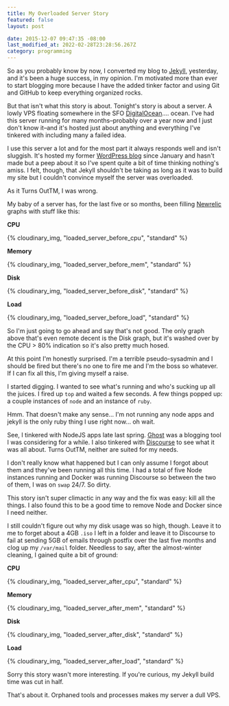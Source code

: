 ```yaml
---
title: My Overloaded Server Story
featured: false
layout: post

date: 2015-12-07 09:47:35 -08:00
last_modified_at: 2022-02-28T23:28:56.267Z
category: programming
---
```


So as you probably know by now, I converted my blog to [Jekyll](http://jekyllrb.org/), yesterday, and it's been a huge success, in my opinion. I'm motivated more than ever to start blogging more because I have the added tinker factor and using Git and GitHub to keep everything organized rocks.

But that isn't what this story is about. Tonight's story is about a server. A lowly VPS floating somewhere in the SFO [DigitalOcean](http://digitalocean.com/)…. ocean. I've had this server running for many months–probably over a year now and I just don't know it–and it's hosted just about anything and everything I've tinkered with including many a failed idea.

I use this server a lot and for the most part it always responds well and isn't sluggish. It's hosted my former [WordPress blog](https://johnathan.org/) since January and hasn't made but a peep about it so I've spent quite a bit of time thinking nothing's amiss. I felt, though, that Jekyll shouldn't be taking as long as it was to build my site but I couldn't convince myself the server was overloaded.

As it Turns OutTM, I was wrong.

My baby of a server has, for the last five or so months, been filling [Newrelic](http://newrelic.com/) graphs with stuff like this:

**CPU**

{% cloudinary_img, "loaded_server_before_cpu", "standard" %}

**Memory**

{% cloudinary_img, "loaded_server_before_mem", "standard" %}

**Disk**

{% cloudinary_img, "loaded_server_before_disk", "standard" %}

**Load**

{% cloudinary_img, "loaded_server_before_load", "standard" %}

So I'm just going to go ahead and say that's not good. The only graph above that's even remote decent is the Disk graph, but it's washed over by the CPU > 80% indication so it's also pretty much hosed.

At this point I'm honestly surprised. I'm a terrible pseudo-sysadmin and I should be fired but there's no one to fire me and I'm the boss so whatever. If I can fix all this, I'm giving myself a raise.

I started digging. I wanted to see what's running and who's sucking up all the juices. I fired up `top` and waited a few seconds. A few things popped up: a couple instances of `node` and an instance of `ruby`.

Hmm. That doesn't make any sense… I'm not running any node apps and jekyll is the only ruby thing I use right now… oh wait.

See, I tinkered with NodeJS apps late last spring. [Ghost](http://ghost.org/) was a blogging tool I was considering for a while. I also tinkered with [Discourse](http://discourse.org/) to see what it was all about. Turns OutTM, neither are suited for my needs.

I don't really know what happened but I can only assume I forgot about them and they've been running all this time. I had a total of five Node instances running and Docker was running Discourse so between the two of them, I was on `swap` 24/7. So dirty.

This story isn't super climactic in any way and the fix was easy: kill all the things. I also found this to be a good time to remove Node and Docker since I need neither.

I still couldn't figure out why my disk usage was so high, though. Leave it to me to forget about a 4GB `.iso` I left in a folder and leave it to Discourse to fail at sending 5GB of emails through postfix over the last five months and clog up my `/var/mail` folder. Needless to say, after the almost-winter cleaning, I gained quite a bit of ground:

**CPU**

{% cloudinary_img, "loaded_server_after_cpu", "standard" %}

**Memory**

{% cloudinary_img, "loaded_server_after_mem", "standard" %}

**Disk**

{% cloudinary_img, "loaded_server_after_disk", "standard" %}

**Load**

{% cloudinary_img, "loaded_server_after_load", "standard" %}

Sorry this story wasn't more interesting. If you're curious, my Jekyll build time was cut in half.

That's about it. Orphaned tools and processes makes my server a dull VPS.

